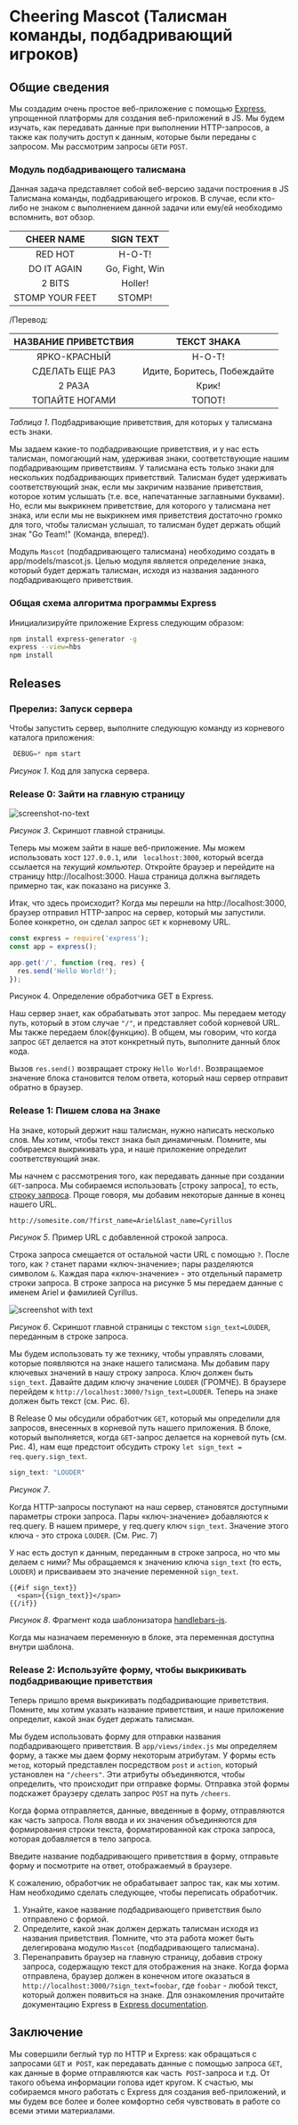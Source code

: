 # Cheering Mascot (Талисман команды, подбадривающий игроков) 

## Общие сведения

Мы создадим очень простое веб-приложение с помощью [Express](https://expressjs.com), упрощенной платформы для создания веб-приложений в JS. Мы будем изучать, как передавать данные при выполнении HTTP-запросов, а также как получить доступ к данным, которые были переданы с запросом. Мы рассмотрим запросы `GET`и `POST`.

### Модуль подбадривающего талисмана
Данная задача представляет собой веб-версию задачи построения в JS Талисмана команды, подбадривающего игроков. В случае, если кто-либо не знаком с выполнением данной задачи или ему/ей необходимо вспомнить, вот обзор.

| CHEER NAME      | SIGN TEXT      |
| :-------------: | :------------: |
| RED HOT         | H-O-T!         |
| DO IT AGAIN     | Go, Fight, Win |
| 2 BITS          | Holler!        |
| STOMP YOUR FEET | STOMP!         |

/Перевод:

| НАЗВАНИЕ ПРИВЕТСТВИЯ      | ТЕКСТ ЗНАКА      |
| :-------------: | :------------: |
| ЯРКО-КРАСНЫЙ    | H-O-T!         |
| СДЕЛАТЬ ЕЩЕ РАЗ | Идите, Боритесь, Побеждайте |
| 2 РАЗА          | Крик!          |
| ТОПАЙТЕ НОГАМИ  | ТОПОТ!         |

  *Таблица 1*.  Подбадривающие приветствия, для которых у талисмана есть знаки.

Мы задаем какие-то подбадривающие приветствия, и у нас есть талисман, помогающий нам, удерживая знаки, соответствующие нашим подбадривающим приветствиям. У талисмана есть только знаки для нескольких подбадривающих приветствий. Талисман будет удерживать соответствующий знак, если мы закричим название приветствия, которое хотим услышать (т.е. все, напечатанные заглавными буквами). Но, если мы выкрикнем приветствие, для которого у талисмана нет знака, или если мы не выкрикнем имя приветствия достаточно громко для того, чтобы талисман услышал, то талисман будет держать общий знак "Go Team!" (Команда, вперед!).

Модуль `Mascot` (подбадривающего талисмана) необходимо создать в app/models/mascot.js. Целью модуля является определение знака, который будет держать талисман, исходя из названия заданного подбадривающего приветствия. 

### Общая схема алгоритма программы Express 

Инициализируйте приложение Express следующим образом:
```sh
npm install express-generator -g
express --view=hbs
npm install
```


## Releases
### Пререлиз: Запуск сервера
Чтобы запустить сервер, выполните следующую команду из корневого каталога приложения:
```js
 DEBUG=* npm start
```
*Рисунок 1*.  Код для запуска сервера.


### Release 0: Зайти на главную страницу

![screenshot-no-text](screenshot-no-text.png)

*Рисунок 3*.  Скриншот главной страницы.

Теперь мы можем зайти в наше веб-приложение. Мы можем использовать хост `127.0.0.1`, или ` localhost:3000`, который всегда ссылается на *текущий компьютер*. Откройте браузер и перейдите на страницу http://localhost:3000. Наша страница должна выглядеть примерно так, как показано на рисунке 3.

Итак, что здесь происходит? Когда мы перешли на http://localhost:3000, браузер отправил HTTP-запрос на сервер, который мы запустили. Более конкретно, он сделал запрос `GET` к корневому URL.

```js
const express = require('express');
const app = express();

app.get('/', function (req, res) {
  res.send('Hello World!');
});
```
Рисунок 4.  Определение обработчика GET в Express.

Наш сервер знает, как обрабатывать этот запрос. Мы передаем методу путь, который в этом случае `"/"`, и представляет собой корневой URL. Мы также передаем блок(функцию). В общем, мы говорим, что когда запрос `GET` делается на этот конкретный путь, выполните данный блок кода. 

Вызов `res.send()` возвращает строку `Hello World!`. Возвращаемое значение блока становится телом ответа, который наш сервер отправит обратно в браузер.


### Release 1: Пишем слова на Знаке

На знаке, который держит наш талисман, нужно написать несколько слов. Мы хотим, чтобы текст знака был динамичным. Помните, мы собираемся выкрикивать ура, и наше приложение определит соответствующий знак.

Мы начнем с рассмотрения того, как передавать данные при создании `GET`-запроса. Мы собираемся использовать [строку запроса], то есть, [строку запроса](http://en.wikipedia.org/wiki/Query_string). Проще говоря, мы добавим некоторые данные в конец нашего URL.

```text
http://somesite.com/?first_name=Ariel&last_name=Cyrillus
```
*Рисунок 5*. Пример URL с добавленной строкой запроса.

Строка запроса смещается от остальной части URL с помощью `?`. После того, как `?` станет парами «ключ-значение»; пары разделяются символом `&`. Каждая пара «ключ-значение» - это отдельный параметр строки запроса. В строке запроса на рисунке 5 мы передаем данные с именем Ariel и фамилией Cyrillus.

![screenshot with text](screenshot-with-text.png)

*Рисунок 6*. Скриншот главной страницы с текстом `sign_text=LOUDER`, переданным в строке запроса.

Мы будем использовать ту же технику, чтобы управлять словами, которые появляются на знаке нашего талисмана. Мы добавим пару ключевых значений в нашу строку запроса. Ключ должен быть `sign_text`. Давайте дадим ключу значение `LOUDER` (ГРОМЧЕ). В браузере перейдем к `http://localhost:3000/?sign_text=LOUDER`. Теперь на знаке должен быть текст (см. Рис. 6).


В Release 0 мы обсудили обработчик `GET`, который мы определили для запросов, внесенных в корневой путь нашего приложения. В блоке, который выполняется, когда `GET`-запрос делается на корневой путь (см. Рис. 4), нам еще предстоит обсудить строку `let sign_text = req.query.sign_text`.

```js
sign_text: "LOUDER"
```

*Рисунок 7*.

Когда HTTP-запросы поступают на наш сервер, становятся доступными параметры строки запроса. Пары «ключ-значение» добавляются к req.query. В нашем примере, у req.query ключ `sign_text`. Значение этого ключа - это строка `LOUDER`. (См. Рис. 7) 

У нас есть доступ к данным, переданным в строке запроса, но что мы делаем с ними? Мы обращаемся к значению ключа `sign_text` (то есть, `LOUDER`) и присваиваем это значение переменной  `sign_text`.

```text
{{#if sign_text}}
  <span>{{sign_text}}</span>
{{/if}}
```
*Рисунок 8*. Фрагмент кода шаблонизатора [handlebars-js](http://handlebarsjs.com/).

Когда мы назначаем переменную в блоке, эта переменная доступна внутри шаблона.


### Release 2:  Используйте форму, чтобы выкрикивать подбадривающие приветствия

Теперь пришло время выкрикивать подбадривающие приветствия. Помните, мы хотим указать название приветствия, и наше приложение определит, какой знак будет держать талисман. 

Мы будем использовать форму для отправки названия подбадривающего приветствия. В `app/views/index.js` мы определяем форму, а также мы даем форму некоторым атрибутам. У формы есть `метод`, который представлен посредством `post` и `action`, который установлен на `"/cheers"`. Эти атрибуты объединяются, чтобы определить, что происходит при отправке формы. Отправка этой формы подскажет браузеру сделать запрос `POST` на путь `/cheers`.

Когда форма отправляется, данные, введенные в форму, отправляются как часть запроса. Поля ввода и их значения объединяются для формирования строки текста, форматированной как строка запроса, которая добавляется в тело запроса.

Введите название подбадривающего приветствия в форму, отправьте форму и посмотрите на ответ, отображаемый в браузере.

К сожалению, обработчик не обрабатывает запрос так, как мы хотим. Нам необходимо сделать следующее, чтобы переписать обработчик. 

1. Узнайте, какое название подбадривающего приветствия было отправлено с формой.
2. Определите, какой знак должен держать талисман исходя из названия приветствия. Помните, что эта работа может быть делегирована модулю `Mascot` (подбадривающего талисмана).
3. Перенаправить браузер на главную страницу, добавив строку запроса, содержащую текст для отображения на знаке. Когда форма отправлена, браузер должен в конечном итоге оказаться в `http://localhost:3000/?sign_text=foobar`, где `foobar` - любой текст, который должен появиться на знаке. Для ознакомления прочитайте документацию Express в [Express documentation][].


## Заключение
Мы совершили беглый тур по HTTP и Express: как обращаться с запросами `GET` и` POST`, как передавать данные с помощью запроса `GET`, как данные в форме отправляются как часть` POST`-запроса и т.д. От такого объема информации голова идет кругом. К счастью, мы собираемся много работать с Express для создания веб-приложений, и мы будем все более и более комфортно себя чувствовать в работе со всеми этими материалами.

[Express documentation]: http://expressjs.com
